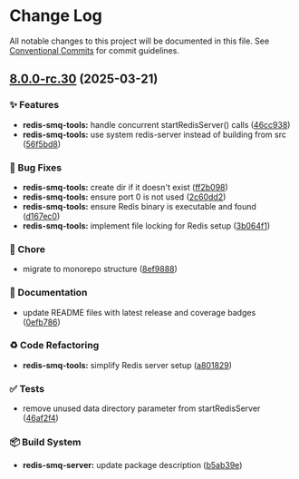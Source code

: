 # Change Log

All notable changes to this project will be documented in this file.
See [Conventional Commits](https://conventionalcommits.org) for commit guidelines.

## [8.0.0-rc.30](https://github.com/weyoss/redis-smq/compare/v8.0.0-rc.29...v8.0.0-rc.30) (2025-03-21)

### ✨ Features

- **redis-smq-tools:** handle concurrent startRedisServer() calls ([46cc938](https://github.com/weyoss/redis-smq/commit/46cc9387bc85770352910217a9a1e6743248baed))
- **redis-smq-tools:** use system redis-server instead of building from src ([56f5bd8](https://github.com/weyoss/redis-smq/commit/56f5bd8bb2053ef7f607a63d5b3fd23d6053a4ca))

### 🐛 Bug Fixes

- **redis-smq-tools:** create dir if it doesn't exist ([ff2b098](https://github.com/weyoss/redis-smq/commit/ff2b09807ccf30f96dfd3d513b4b0677235e5674))
- **redis-smq-tools:** ensure port 0 is not used ([2c60dd2](https://github.com/weyoss/redis-smq/commit/2c60dd2450ba71566b83184ded3c81100a26fdc1))
- **redis-smq-tools:** ensure Redis binary is executable and found ([d167ec0](https://github.com/weyoss/redis-smq/commit/d167ec0d053e64f3332bdeff9d618d2420abf127))
- **redis-smq-tools:** implement file locking for Redis setup ([3b064f1](https://github.com/weyoss/redis-smq/commit/3b064f1629ea173d3bafabf32fa1ab6aed0f4707))

### 🚀 Chore

- migrate to monorepo structure ([8ef9888](https://github.com/weyoss/redis-smq/commit/8ef988862cedd84eddbd3e4eb5e2f50d575fe30f))

### 📝 Documentation

- update README files with latest release and coverage badges ([0efb786](https://github.com/weyoss/redis-smq/commit/0efb7863a58bf8b2ec43cfe5b46b016c9a40b0fe))

### ♻️ Code Refactoring

- **redis-smq-tools:** simplify Redis server setup ([a801829](https://github.com/weyoss/redis-smq/commit/a801829d55a64aa101fcd5a85d8a7b535fab1180))

### ✅ Tests

- remove unused data directory parameter from startRedisServer ([46af2f4](https://github.com/weyoss/redis-smq/commit/46af2f40585cc4387a070f3d6c76d95d12a84ba7))

### 📦‍ Build System

- **redis-smq-server:** update package description ([b5ab39e](https://github.com/weyoss/redis-smq/commit/b5ab39e0a59cddde8476320c53d3b12412c6ec29))
